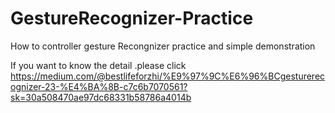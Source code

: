 # GestureRecognizer-Practice
How to controller gesture Recongnizer practice and simple  demonstration

If you want to know the detail .please click
https://medium.com/@bestlifeforzhi/%E9%97%9C%E6%96%BCgesturerecognizer-23-%E4%BA%8B-c7c6b7070561?sk=30a508470ae97dc68331b58786a4014b
